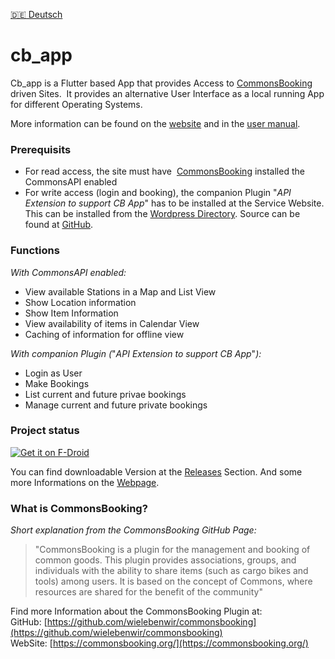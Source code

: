 [:de: Deutsch](https://github.com/printpagestopdf/cb_app/blob/main/README.de.md)

# cb_app

Cb_app is a Flutter based App that provides Access to [CommonsBooking](#user-content-what-is-commonsbooking) driven Sites.  It provides an alternative User Interface as a local running App for different Operating Systems.

More information can be found on the [website](https://printpagestopdf.github.io/cb_app/) and in the [user manual](https://printpagestopdf.github.io/cb_app/hilfe/).

### Prerequisits

- For read access, the site must have  [CommonsBooking](#user-content-what-is-commonsbooking) installed the CommonsAPI enabled
- For write access (login and booking), the companion Plugin "_API Extension to support CB App_" has to be installed at the Service Website. This can be installed from the [Wordpress Directory](https://wordpress.org/plugins/api-for-cb-app/). Source can be found at [GitHub](https://github.com/printpagestopdf/api-for-cb-app).

### Functions

_With CommonsAPI enabled:_

- View available Stations in a Map and List View
- Show Location information
- Show Item Information
- View availability of items in Calendar View
- Caching of information for offline view

_With companion Plugin (_"_API Extension to support CB App_"_):_

- Login as User
- Make Bookings
- List current and future privae bookings
- Manage current and future private bookings

### Project status

[![Get it on F-Droid](https://fdroid.gitlab.io/artwork/badge/get-it-on.png)](https://f-droid.org/packages/com.theripper.cb_app/)

You can find downloadable Version at the [Releases](https://github.com/printpagestopdf/cb_app/releases/latest) Section. And some more Informations on the [Webpage](https://printpagestopdf.github.io/cb_app/).

### What is CommonsBooking?

_Short explanation from the CommonsBooking GitHub Page:_

> "CommonsBooking is a plugin for the management and booking of common goods. This plugin provides associations, groups, and individuals with the ability to share items (such as cargo bikes and tools) among users. It is based on the concept of Commons, where resources are shared for the benefit of the community"

Find more Information about the CommonsBooking Plugin at:  
GitHub: [https://github.com/wielebenwir/commonsbooking](https://github.com/wielebenwir/commonsbooking)  
WebSite: [https://commonsbooking.org/](https://commonsbooking.org/)
